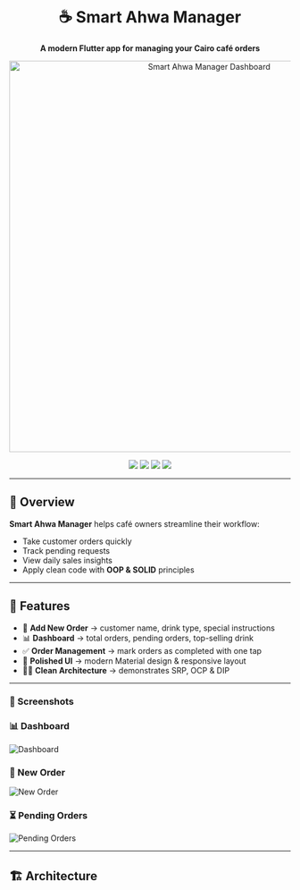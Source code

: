 <h1 align="center">☕ Smart Ahwa Manager</h1>
<p align="center">
  <b>A modern Flutter app for managing your Cairo café orders</b>  
</p>

<p align="center">
  <img src="screenshots/dashboard.png" width="700" alt="Smart Ahwa Manager Dashboard"/>
</p>

<p align="center">
  <a href="https://flutter.dev"><img src="https://img.shields.io/badge/Flutter-3.24-blue?logo=flutter&logoColor=white" /></a>
  <a href="https://dart.dev"><img src="https://img.shields.io/badge/Dart-3.5-0175C2?logo=dart&logoColor=white" /></a>
  <img src="https://img.shields.io/badge/Platform-Android%20|%20iOS-green" />
  <img src="https://img.shields.io/badge/License-MIT-purple" />
</p>

---

## 🚀 Overview  
**Smart Ahwa Manager** helps café owners streamline their workflow:  
- Take customer orders quickly  
- Track pending requests  
- View daily sales insights  
- Apply clean code with **OOP & SOLID** principles  

---

## 🌟 Features  

- 📝 **Add New Order** → customer name, drink type, special instructions  
- 📊 **Dashboard** → total orders, pending orders, top-selling drink  
- ✅ **Order Management** → mark orders as completed with one tap  
- 🎨 **Polished UI** → modern Material design & responsive layout  
- 🧑‍💻 **Clean Architecture** → demonstrates SRP, OCP & DIP  

---

### 📸 Screenshots  

### 📊 Dashboard  
![Dashboard](https://i.ibb.co/pjYR6qT7/dashboard.png)

### 📝 New Order  
![New Order](https://i.ibb.co/ymJY8WTy/neworder.png)

### ⏳ Pending Orders  
![Pending Orders](https://i.ibb.co/g8hvY2X/pending.png)

---

## 🏗️ Architecture  

